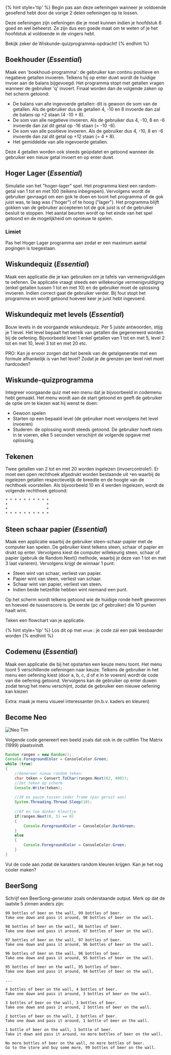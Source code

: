 

{% hint style='tip' %}
Begin pas aan deze oefeningen wanneer je voldoende geoefend hebt door de vorige 2 delen oefeningen op te lossen.

Deze oefeningen zijn oefeningen die je moet kunnen indien je hoofdstuk 6 goed en wel beheerst. Ze zijn dus een goede maat om te weten of je het hoofdstuk al voldoende in de vingers hebt.

Bekijk zeker de Wiskunde-quizprogramma-opdracht!
{% endhint %}




## Boekhouder (*Essential*)
Maak een 'boekhoud-programma': de gebruiker kan continu positieve en negatieve getallen invoeren. Telkens hij op enter duwt wordt de huidige invoer aan de balans bijgevoegd. Het programma stopt met getallen vragen wanneer de gebruiker 'q' invoert. Finaal worden dan de volgende zaken op het scherm getoond:

* De balans van alle ingevoerde getallen: dit is gewoon de som van de getallen. Als de gebruiker dus de getallen 4, -10 en 8 invoerde dan zal de balans op +2 staan  (4 -10 + 8).
* De som van alle negatieve invoeren. Als de gebruiker dus 4, -10, 8 en -6 invoerde dan zal dit getal op -16 staan (= -10 -6).
* De som van alle positieve invoeren. Als de gebruiker dus 4, -10, 8 en -6 invoerde dan zal dit getal op +12 staan (= 4 + 8). 
* Het gemiddelde van alle ingevoerde getallen.

Deze 4 getallen worden ook steeds geüpdatet en getoond wanneer de gebruiker een nieuw getal invoert en op enter duwt.
 
## Hoger Lager (*Essential*)

Simulatie van het "hoger-lager" spel. Het programma kiest een random-getal van 1 tot en met 100 (telkens inbegrepen). Vervolgens wordt de gebruiker gevraagd om een gok te doen en toont het programma of de gok juist was, te laag was ("hoger") of te hoog ("lager"). Het programma blijft gokken van de gebruiker accepteren tot de gok juist is of de gebruiker besluit te stoppen. Het aantal beurten wordt op het einde van het spel getoond en de mogelijkheid om opnieuw te spelen.

### Limiet
Pas het Hoger Lager programma aan zodat er een maximum aantal pogingen is toegestaan.

## Wiskundequiz (*Essential*)
Maak een applicatie die je kan gebruiken om je tafels van vermenigvuldigen te oefenen. De applicatie vraagt steeds een willekeurige vermenigvuldiging (enkel getallen tussen 1 tot en met 10) en de gebruiker moet de oplossing invoeren.
Indien correct gaat de gebruiker verder. Bij fout stopt het programma en wordt getoond hoeveel keer je juist hebt ingevoerd.

## Wiskundequiz met levels (*Essential*)

Bouw levels in de voorgaande wiskundequiz. Per 5 juiste antwoorden, stijg je 1 level. Het level bepaalt het bereik van getallen die gegenereerd worden bij de oefening. Bijvoorbeeld level 1 enkel getallen van 1 tot en met 5, level 2 tot en met 10, level 3 tot en met 20 etc.

PRO: Kan je ervoor zorgen dat het bereik van de getalgeneratie met een formule afhankelijk is van het level? Zodat je de grenzen per level niet moet hardcoden?

## Wiskunde-quizprogramma

Integreer voorgaande quiz met een menu dat je bijvoorbeeld in codemenu hebt gemaakt. Het menu wordt aan de start getoond en geeft de gebruiker de optie om te kiezen wat hij wenst te doen:
* Gewoon spelen
* Starten op een bepaald level (de gebruiker moet vervolgens het level invoeren)
* Studeren: de oplossing wordt steeds getoond. De gebruiker hoeft niets in te voeren, elke 5 seconden verschijnt de volgende opgave met oplossing.

## Tekenen

Twee getallen van 2 tot en met 20 worden ingelezen (invoercontrole!). Er moet een open rechthoek afgedrukt worden bestaande uit `*`en waarbij de ingelezen getallen respectievelijk de breedte en de hoogte van de rechthoek voorstellen. Als bijvoorbeeld 10 en 4 werden ingelezen, wordt de volgende rechthoek getoond:


```text
* * * * * * * * * *
*                 *
*                 *
* * * * * * * * * *
```

## Steen schaar papier (*Essential*)
Maak een applicatie waarbij de gebruiker steen-schaar-papier met de computer kan spelen. De gebruiker kiest telkens steen, schaar of papier en drukt op enter. Vervolgens kiest de computer willekeurig steen, schaar of papier (gebruik de Random.Next() methode, waarbij je deze van  1 tot en met 3 laat varieren). 
Vervolgens krijgt de winnaar 1 punt:
* Steen wint van schaar, verliest van papier.
* Papier wint van steen, verliest van schaar.
* Schaar wint van papier, verliest van steen.
* Indien beide hetzelfde hebben wint niemand een punt.

Op het scherm wordt telkens getoond wie de huidige ronde heeft gewonnen en hoeveel de tussenscore is. De eerste (pc of gebruiker) die 10 punten haalt wint.

Teken een flowchart van je applicatie.

{% hint style='tip' %}
Los dit op met ``enum`` : je code zal een pak leesbaarder worden
{% endhint %}

## Codemenu (*Essential*)

Maak een applicatie die bij het opstarten een keuze menu toont. Het menu toont 5 verschillende oefeningen naar keuze. Telkens de gebruiker in het menu een oefening kiest (door a, b, c, d of e in te voeren) wordt de code van die oefening getoond. Vervolgens kan de gebruiker op enter duwen zodat terug het menu verschijnt, zodat de gebruiker een nieuwe oefening kan kiezen

Extra: maak je menu visueel interessanter (m.b.v. kaders en kleuren)




## Become Neo

![Neo Tim](../assets/neotim.png)

Volgende code genereert een beeld zoals dat ook in de cultfilm The Matrix (1999) plaatsvindt. 
```java
Random rangen = new Random();
Console.ForegroundColor = ConsoleColor.Green;
while (true)
{
    //Genereer nieuw random teken:
    char teken = Convert.ToChar(rangen.Next(62, 400));
    //Zet teken op scherm
    Console.Write(teken);
    
    //10 ms pauze tussen ieder frame (pas gerust aan)
    System.Threading.Thread.Sleep(10); 
    
    //Af en toe donker kleurtje
    if(rangen.Next(0, 3) == 0)
    {
        Console.ForegroundColor = ConsoleColor.DarkGreen;
    }
    else
    {
        Console.ForegroundColor = ConsoleColor.Green;
    }
}
```

Vul de code aan zodat de karakters random kleuren krijgen. Kan je het nog cooler maken?

## BeerSong
Schrijf een BeerSong-generator zoals onderstaande output. Merk op dat de laatste 5 zinnen anders zijn:

```
99 bottles of beer on the wall, 99 bottles of beer.
Take one down and pass it around, 98 bottles of beer on the wall.

98 bottles of beer on the wall, 98 bottles of beer.
Take one down and pass it around, 97 bottles of beer on the wall.

97 bottles of beer on the wall, 97 bottles of beer.
Take one down and pass it around, 96 bottles of beer on the wall.

96 bottles of beer on the wall, 96 bottles of beer.
Take one down and pass it around, 95 bottles of beer on the wall.

95 bottles of beer on the wall, 95 bottles of beer.
Take one down and pass it around, 94 bottles of beer on the wall.

...

4 bottles of beer on the wall, 4 bottles of beer.
Take one down and pass it around, 3 bottles of beer on the wall.

3 bottles of beer on the wall, 3 bottles of beer.
Take one down and pass it around, 2 bottles of beer on the wall.

2 bottles of beer on the wall, 2 bottles of beer.
Take one down and pass it around, 1 bottle of beer on the wall.

1 bottle of beer on the wall, 1 bottle of beer.
Take it down and pass it around, no more bottles of beer on the wall.

No more bottles of beer on the wall, no more bottles of beer.
Go to the store and buy some more, 99 bottles of beer on the wall.
```
